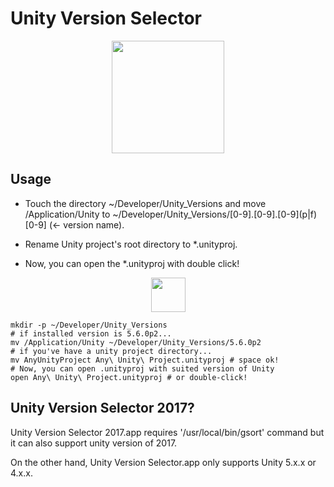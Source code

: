 # Unity Version Selector

<center><img src="https://github.com/GeneralD/Unity-Version-Selector/blob/master/Unity%20Version%20Selector.app/Contents/Resources/Icon.icns?raw=true" width="180px"></center>

## Usage

* Touch the directory ~/Developer/Unity_Versions and move /Application/Unity to ~/Developer/Unity_Versions/[0-9].[0-9].[0-9]\(p|f\)[0-9] \(<- version name\).
 
* Rename Unity project's root directory to *.unityproj.

* Now, you can open the *.unityproj with double click!
 

<center><img src="https://github.com/GeneralD/Unity-Version-Selector/blob/master/Unity%20Version%20Selector.app/Contents/Resources/DocumentIcon.icns?raw=true" width="55px"></center>


```
mkdir -p ~/Developer/Unity_Versions
# if installed version is 5.6.0p2...
mv /Application/Unity ~/Developer/Unity_Versions/5.6.0p2
# if you've have a unity project directory...
mv AnyUnityProject Any\ Unity\ Project.unityproj # space ok!
# Now, you can open .unityproj with suited version of Unity
open Any\ Unity\ Project.unityproj # or double-click!
```

## Unity Version Selector 2017?

Unity Version Selector 2017.app requires '/usr/local/bin/gsort' command but it can also support unity version of 2017.

On the other hand, Unity Version Selector.app only supports Unity 5.x.x or 4.x.x. 